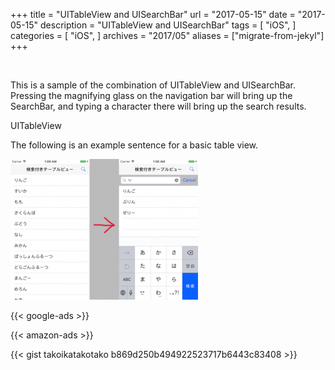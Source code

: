 +++
title = "UITableView and UISearchBar"
url = "2017-05-15"
date = "2017-05-15"
description = "UITableView and UISearchBar"
tags = [
    "iOS",
]
categories = [
    "iOS",
]
archives = "2017/05"
aliases = ["migrate-from-jekyl"]
+++

<br>

This is a sample of the combination of UITableView and UISearchBar.  
Pressing the magnifying glass on the navigation bar will bring up the SearchBar, and typing a character there will bring up the search results.  

UITableView  

The following is an example sentence for a basic table view.   

![alt](1.png)

<!-- Google Ads -->
{{< google-ads >}}

<!-- Amazon Ads -->
{{< amazon-ads >}}

{{< gist takoikatakotako b869d250b494922523717b6443c83408 >}}
